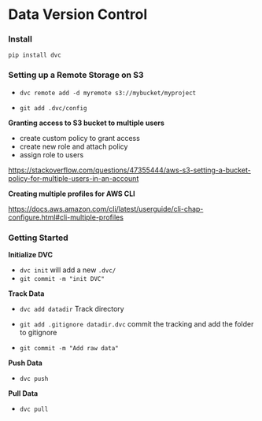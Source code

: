 # Data Version Control



### Install

`pip install dvc`





### Setting up a Remote Storage on S3

- `dvc remote add -d myremote s3://mybucket/myproject`

- `git add .dvc/config`



**Granting access to S3 bucket to multiple users**

- create custom policy to grant access
- create new role and attach policy
- assign role to users

https://stackoverflow.com/questions/47355444/aws-s3-setting-a-bucket-policy-for-multiple-users-in-an-account

**Creating multiple profiles for AWS CLI**

https://docs.aws.amazon.com/cli/latest/userguide/cli-chap-configure.html#cli-multiple-profiles



### Getting Started

**Initialize DVC**

- `dvc init` will add a new `.dvc/`
- `git commit -m "init DVC" `

**Track Data**

- `dvc add datadir` Track directory

- `git add .gitignore datadir.dvc` commit the tracking and add the folder to gitignore

- `git commit -m "Add raw data"`

**Push Data**

- `dvc push`

**Pull Data**

- `dvc pull`